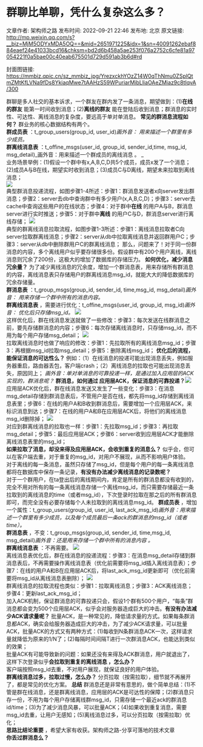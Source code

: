 # 群聊比单聊，凭什么复杂这么多？

文章作者: 架构师之路
发布时间: 2022-09-21 22:46
发布地: 北京
原文链接: http://mp.weixin.qq.com/s?__biz=MjM5ODYxMDA5OQ==&mid=2651971225&idx=1&sn=40091262ebaf884eaef24e41033bcd16&chksm=bd2d6b458a5ae253f076a2752c6cfe81a97054221f0a5bae00c40eab675501d729d591ab3b6d#rd

封面图链接: https://mmbiz.qpic.cn/sz_mmbiz_jpg/YrezxckhYOzZ14W0qThNmu0ZSplQtmZMtKfLVNa9fDs8YkiaqMwe7tAAHzS59WPuriarMibLliaOAeZMiaz9c8tIqvA/300

群聊是多人社交的基本诉求，一个群友在群内发了一条消息，期望做到：(1)**在线的群友** 能第一时间收到消息；(2)**离线的群友**
能在登陆后收到消息；群消息的实时性、可达性、离线消息的复杂度，要远高于单对单消息。 **常见的群消息流程如何？** 群业务的核心数据结构有两个。  
**群成员表** ：t_group_users(group_id, user_id)_画外音： 用来描述一个群里有多少成员。_  
**群离线消息表** ：t_offine_msgs(user_id, group_id, sender_id,time, msg_id,
msg_detail)_画外音：用来描述一个群成员的离线消息 。 _  
业务场景举例：(1)假设一个群中有x,A,B,C,D共5个成员，成员x发了一个消息；(2)成员A与B在线，期望实时收到消息；(3)成员C与D离线，期望未来拉取到离线消息；  
![](https://mmbiz.qpic.cn/mmbiz_png/YrezxckhYOwV8b9As9zQBLCt3cgyYr0ICnjfIMbASYN6cBdicO5t85RtywT9coxic93ia3wqJib0JZ3ukzWjI27nTQ/640?wx_fmt=png)  
典型群消息投递流程，如图步骤1-4所述：步骤1：群消息发送者x向server发出群消息；步骤2：server去db中查询群中有多少用户(x,A,B,C,D)；步骤3：server去cache中查询这些用户的在线状态；步骤4：对于群中**在线**
的用户A与B，群消息server进行实时推送；步骤5：对于群中**离线** 的用户C与D，群消息server进行离线存储；
![](https://mmbiz.qpic.cn/mmbiz_png/YrezxckhYOwV8b9As9zQBLCt3cgyYr0I1b5aBaJ8DZKywNJ8OD9fgBD9vTVJLZw0BhibAAhF2OjYMLXriaAVBMNQ/640?wx_fmt=png)  
典型的群离线消息拉取流程，如图步骤1-3所述：步骤1：离线消息拉取者C向server拉取群离线消息；步骤2：server从db中拉取离线消息并返回群用户C；步骤3：server从db中删除群用户C的群离线消息；
那么，问题来了！对于同一份群消息的内容，多个离线用户似乎要存储很多份。假设群中有200个用户离线，离线消息则冗余了200份，这极大的增加了数据库的存储压力。
**如何优化，减少消息冗余量？**
为了减少离线消息的冗余度，增加一个群消息表，用来存储所有群消息的内容，离线消息表只存储用户的群离线消息msg_id，就能大大的降低数据库的冗余存储量。  
**群消息表** ：t_group_msgs(group_id, sender_id, time,msg_id, msg_detail)_画外音：
用来存储一个群中所有的消息内容。_  
**群离线消息表** ，需要进行优化：t_offine_msgs(user_id, group_id, msg_id)_画外音：
优化后只存储msg_id。_
![](https://mmbiz.qpic.cn/mmbiz_png/YrezxckhYOwV8b9As9zQBLCt3cgyYr0I2Es6dNFM7FJFYPoicW96qvDmib5xfuTw9UqokMmwE4EJsoGzSSGLlPoA/640?wx_fmt=png)  
这样优化后，群在线消息发送就做了一些修改：步骤3：每次发送在线群消息之前，要先存储群消息的内容；步骤6：每次存储离线消息时，只存储msg_id，而不用为每个用户存储msg_detail；
![](https://mmbiz.qpic.cn/mmbiz_png/YrezxckhYOwV8b9As9zQBLCt3cgyYr0IGZZNjyaeZTp2GZG20ZM5Hiajlj7Erc0ZuczC3rC7n4YVHbicqca8zfxA/640?wx_fmt=png)  
拉取离线消息时也做了响应的修改：步骤1：先拉取所有的离线消息msg_id；步骤3：再根据msg_id拉取msg_detail；步骤5：删除离线msg_id；
**优化后的流程，能保证消息的可达性么？**
例如：（1）在线消息的投递可能出现消息丢失，例如服务器重启，路由器丢包，客户端crash；（2）离线消息的拉取也可能出现消息丢失，原因同上；
_画外音：单对单消息的可靠投递一样，是通过加入应用层的ACK实现的，群消息呢？_ **群消息，如何通过
应用层ACK，保证消息的可靠投递？**![](https://mmbiz.qpic.cn/mmbiz_png/YrezxckhYOwV8b9As9zQBLCt3cgyYr0I7Df0OB7FXld2UPCAbicHFH3swJ8uyWM3LicSWFibBWpibrQTEZibpicgjgLA/640?wx_fmt=png)  
应用层ACK优化后，群在线消息发送又发生了一些变化：步骤3：在消息msg_detail存储到群消息表后，不管用户是否在线，都先将msg_id存储到离线消息表里；步骤6：在线的用户A和B收到群消息后，需要增加一个应用层ACK，来标识消息到达；步骤7：在线的用户A和B在应用层ACK后，将他们的离线消息msg_id删除掉；
![](https://mmbiz.qpic.cn/mmbiz_png/YrezxckhYOwV8b9As9zQBLCt3cgyYr0Ig8SnIcKqvj6yW8yfM8m3sRlPe1ib4kSBojM7vbFUZbXOjjZIOyicc4xw/640?wx_fmt=png)  
对应到群离线消息的拉取也一样：步骤1：先拉取msg_id；步骤3：再拉取msg_detail；步骤5：最后应用层ACK；步骤6：server收到应用层ACK才能删除离线消息表里的msg_id；  
**如果拉取了消息，却没来得及应用层ACK，会收到重复的消息么？** 似乎会，但可以在客户端去重，对于重复的msg_id，对用户不展现，从而不影响用户体验。  
对于离线的每一条消息，虽然只存储了msg_id，但是每个用户的每一条离线消息都将在数据库中保存一条记录，**有没有办法减少离线消息的记录数呢？**  
对于一个群用户，在ta登出后的离线期间内，肯定是所有的群消息都没有收到的，完全不用对所有的每一条离线消息存储一个离线msg_id，而只需要存储最近一条拉取到的离线消息的time（或者msg_id），下次登录时拉取在那之后的所有群消息即可，而完全没有必要存储每个人未拉取到的离线消息msg_id。
**群成员表** ，增加一个属性：t_group_users(group_id, user_id,
last_ack_msg_id)_画外音：用来描述一个群里有多少成员，以及每个成员最后一条ack的群消息的msg_id（或者time）。_  
**群消息表** ，不变：t_group_msgs(group_id, sender_id, time,msg_id,
msg_detail)_画外音：还是用来存储一个群中所有的消息内容 。_  
**群离线消息表** ：不再需要。
![](https://mmbiz.qpic.cn/mmbiz_png/YrezxckhYOwV8b9As9zQBLCt3cgyYr0IUgbvVLXwb2p5MaTFO8StFcNlqA5IRiao3EJ5gs5Y8KwCL497mTjj3jQ/640?wx_fmt=png)  
离线消息表优化后，群在线消息的投递流程：步骤3：在消息msg_detail存储到群消息表后，不再需要操作离线消息表（优化前需要将msg_id插入离线消息表）；步骤7：在线的用户A和B在应用层ACK后，将last_ack_msg_id更新即可（优化前需要将msg_id从离线消息表删除）；
![](https://mmbiz.qpic.cn/mmbiz_png/YrezxckhYOwV8b9As9zQBLCt3cgyYr0IsU7jol6rdjX1jYwhzCytF3pqibW1Zz0tGUIkcq8bbngJa4nib6NmGvOQ/640?wx_fmt=png)  
群离线消息的拉取流程也类似：步骤1：拉取离线消息；步骤3：ACK离线消息；步骤4：更新last_ack_msg_id；  
加入ACK机制，保证群消息的可靠投递只会，假设1个群有500个用户，“每条”群消息都会变为500个应用层ACK，似乎会对服务器造成巨大的冲击。**有没有办法减少ACK请求量呢？**
批量ACK，是一种常见的，降低请求量的方式。如果每条群消息都ACK，确实会给服务器造成巨大的冲击，为了减少ACK请求量，可以批量ACK，批量ACK的方式又有两种方式：(1)每收到N条群消息ACK一次，这样请求量就降低为原来的1/N了；(2)每隔时间间隔T进行一次群消息ACK，也能达到类似的效果；  
批量ACK有可能导致新的问题：如果还没有来得及ACK群消息，用户就退出了，这样下次登录似乎**会拉取到重复的离线消息 ，怎么办？**  
客户端按照msg_id去重，不对用户展现，就保证良好的用户体验。  
**群离线消息过多，拉取过慢，怎么办？** 分页拉取（按需拉取），细节就不再展开了，都是常见的优化方案。 **总结**
群消息还是非常有意思的，做个简单总结：(1)不管是群在线消息，还是群离线消息，应用层的ACK是可达性的保障；(2)群消息只存一份，不用为每个用户存储离线群msg_id，只需存储一个最近ack的群消息id/time；(3)为了减少消息风暴，可以批量ACK；(4)如果收到重复消息，需要msg_id去重，让用户无感知；(5)离线消息过多，可以分页拉取（按需拉取）优化；  
**思路比结论重要** ，希望大家有收获。架构师之路-分享可落地的技术文章  
**你丢过群消息么？**

